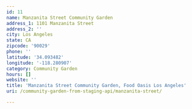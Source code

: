 ```yaml
---
id: 11
name: Manzanita Street Community Garden
address_1: 1101 Manzanita Street
address_2: ''
city: Los Angeles
state: CA
zipcode: '90029'
phone: ''
latitude: '34.093482'
longitude: '-118.280907'
category: Community Garden
hours: []
website: ''
title: 'Manzanita Street Community Garden, Food Oasis Los Angeles'
uri: /community-garden-from-staging-api/manzanita-street/

---
```


